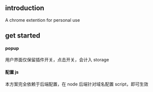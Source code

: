 ## introduction

A chrome extention for personal use

## get started

#### popup

用户界面仅保留插件开关，点击开关，会计入 storage

#### 配置 js

本方案完全依赖于后端配置，在 node 后端针对域名配置 script，即可生效
